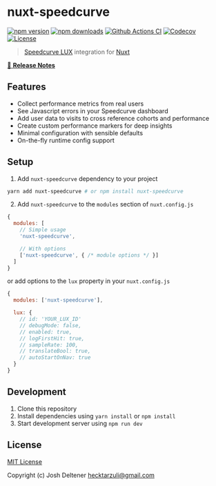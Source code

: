 # nuxt-speedcurve

[![npm version][npm-version-src]][npm-version-href]
[![npm downloads][npm-downloads-src]][npm-downloads-href]
[![Github Actions CI][github-actions-ci-src]][github-actions-ci-href]
[![Codecov][codecov-src]][codecov-href]
[![License][license-src]][license-href]

> [Speedcurve LUX](https://speedcurve.com) integration for [Nuxt](https://nuxtjs.org)

[📖 **Release Notes**](./CHANGELOG.md)

## Features
- Collect performance metrics from real users
- See Javascript errors in your Speedcurve dashboard
- Add user data to visits to cross reference cohorts and performance
- Create custom performance markers for deep insights
- Minimal configuration with sensible defaults
- On-the-fly runtime config support

## Setup

1. Add `nuxt-speedcurve` dependency to your project

```bash
yarn add nuxt-speedcurve # or npm install nuxt-speedcurve
```

2. Add `nuxt-speedcurve` to the `modules` section of `nuxt.config.js`
```js
{
  modules: [
    // Simple usage
    'nuxt-speedcurve',

    // With options
    ['nuxt-speedcurve', { /* module options */ }]
  ]
}
```
or add options to the `lux` property in your `nuxt.config.js`
```js
{
  modules: ['nuxt-speedcurve'],

  lux: {
    // id: 'YOUR_LUX_ID'
    // debugMode: false,
    // enabled: true,
    // logFirstHit: true,
    // sampleRate: 100,
    // translateBool: true,
    // autoStartOnNav: true
  }
}
```
## Development

1. Clone this repository
2. Install dependencies using `yarn install` or `npm install`
3. Start development server using `npm run dev`

## License

[MIT License](./LICENSE)

Copyright (c) Josh Deltener <hecktarzuli@gmail.com>

<!-- Badges -->
[npm-version-src]: https://img.shields.io/npm/v/nuxt-speedcurve/latest.svg
[npm-version-href]: https://npmjs.com/package/nuxt-speedcurve

[npm-downloads-src]: https://img.shields.io/npm/dt/nuxt-speedcurve.svg
[npm-downloads-href]: https://npmjs.com/package/nuxt-speedcurve

[github-actions-ci-src]: https://github.com/hecktarzuli/nuxt-speedcurve/workflows/ci/badge.svg
[github-actions-ci-href]: https://github.com/hecktarzuli/nuxt-speedcurve/actions?query=workflow%3Aci

[codecov-src]: https://img.shields.io/codecov/c/github/hecktarzuli/nuxt-speedcurve.svg
[codecov-href]: https://codecov.io/gh/hecktarzuli/nuxt-speedcurve

[license-src]: https://img.shields.io/npm/l/nuxt-speedcurve.svg
[license-href]: https://npmjs.com/package/nuxt-speedcurve
